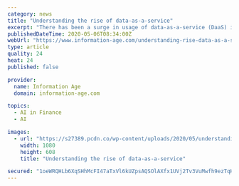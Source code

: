 ```yaml
---
category: news
title: "Understanding the rise of data-as-a-service"
excerpt: "There has been a surge in usage of data-as-a-service (DaaS) in recent times, but what exactly has made it so popular?"
publishedDateTime: 2020-05-06T08:34:00Z
webUrl: "https://www.information-age.com/understanding-rise-data-as-a-service-123489302/"
type: article
quality: 24
heat: 24
published: false

provider:
  name: Information Age
  domain: information-age.com

topics:
  - AI in Finance
  - AI

images:
  - url: "https://s27389.pcdn.co/wp-content/uploads/2020/05/understanding-rise-data-as-a-service.jpeg"
    width: 1080
    height: 608
    title: "Understanding the rise of data-as-a-service"

secured: "1oeWRQHLb6XqSHhMcFI47aTxVl6kUZpsAQSOlAXfx1UVj2Tv3VuMwfh9ezTqHLCWVYu92hJ/wj/uOPMU5teGlbeSU06hfcqOmuW/D5lWdQu5Zi3BLRom/sEeem3Srubpy21m7/qN44NBa4NcD+lLno1+N9nyk9yrOQUzANBrLxKPEOt7Ey8y0NqPmdEc50W9imKvruy+y1Lf1QNMfsuhm/GGdrrWhObkE6+oO4HG5GgOm9r1lW9F31dHxzdBOJNfETK+8ooS/AuErzTy335r280I6RUdkd8mUPY7lynEGYWop80O8f5VMXWNvP3mbnyH;kPPQnEJkpjEAEdkyES6RJw=="
---
```



